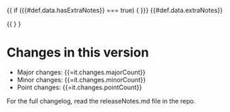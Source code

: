 {{ if ({{#def.data.hasExtraNotes}} === true) { }}}
{{#def.data.extraNotes}}

{{ } }
# Changes in this version

* Major changes: {{=it.changes.majorCount}}
* Minor changes: {{=it.changes.minorCount}}
* Point changes: {{=it.changes.pointCount}}

For the full changelog, read the releaseNotes.md file in the repo.